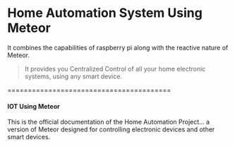 # Home Automation System Using Meteor #

It combines the capabilities of raspberry pi along with the reactive nature of Meteor.

> It provides you Centralized Control of all your home electronic systems, using any smart device.

 ========================================
#### IOT Using Meteor

This is the official documentation of the Home Automation Project...  a version of Meteor designed for controlling electronic devices and other smart devices.



